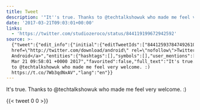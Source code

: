 ```yaml
---
title: Tweet
description: '"It''s true. Thanks to @techtalkshowuk who made me feel very welcome. :) "'
date: '2017-03-21T09:03:01+00:00'
links:
  - 'https://twitter.com/studiozeroco/status/844119199672942592'
source: >-
  {"tweet":{"edit_info":{"initial":{"editTweetIds":["844125937847492610"],"editableUntil":"2017-03-21T10:58:01.341Z","editsRemaining":"5","isEditEligible":true}},"retweeted":false,"source":"<a
  href=\"http://twitter.com/download/android\" rel=\"nofollow\">Twitter for
  Android</a>","entities":{"hashtags":[],"symbols":[],"user_mentions":[],"urls":[{"url":"https://t.co/7Wb3qdNxAV","expanded_url":"https://twitter.com/studiozeroco/status/844119199672942592","display_url":"twitter.com/studiozeroco/s…","indices":["71","94"]}]},"display_text_range":["0","94"],"favorite_count":"0","id_str":"844125937847492610","truncated":false,"retweet_count":"0","id":"844125937847492610","possibly_sensitive":false,"created_at":"Tue
  Mar 21 09:58:01 +0000 2017","favorited":false,"full_text":"It's true. Thanks
  to @techtalkshowuk who made me feel very welcome. :)
  https://t.co/7Wb3qdNxAV","lang":"en"}}
---
```

It's true. Thanks to @techtalkshowuk who made me feel very welcome. :) 
    
{{< tweet 0 0 >}}
    
